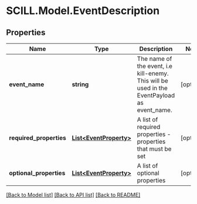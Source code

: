 # SCILL.Model.EventDescription
## Properties

Name | Type | Description | Notes
------------ | ------------- | ------------- | -------------
**event_name** | **string** | The name of the event, i.e kill-enemy. This will be used in the EventPayload as event_name. | [optional] 
**required_properties** | [**List&lt;EventProperty&gt;**](EventProperty.md) | A list of required properties - properties that must be set | [optional] 
**optional_properties** | [**List&lt;EventProperty&gt;**](EventProperty.md) | A list of optional properties | [optional] 

[[Back to Model list]](../README.md#documentation-for-models) [[Back to API list]](../README.md#documentation-for-api-endpoints) [[Back to README]](../README.md)


